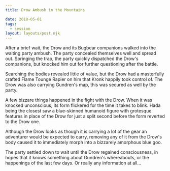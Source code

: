 ```yaml
---
title: Drow Ambush in the Mountains

date: 2018-05-01
tags:
  - session
layout: layouts/post.njk
---
```


After a brief wait, the Drow and its Bugbear companions walked into the waiting party ambush. The party concealed themselves well and spread out. Springing the trap, the party quickly dispatched the Drow's companions, but knocked him out for further questioning after the battle.

Searching the bodies revealed little of value, but the Drow had a masterfully crafted Flame Tounge Rapier on him that Kronk happily took control of. The Drow was also carrying Gundren's map, this was secured as well by the party.

A few bizzare things happened in the fight with the Drow. When it was knocked unconscious, its form flickered for the time it takes to blink. Hada being the closest saw a blue-skinned humanoid figure with grotesque features in place of the Drow for just a split second before the form reverted to the Drow one.

Although the Drow looks as though it is carrying a lot of the gear an adventurer would be expected to carry, removing any of it from the Drow's body caused it to immediately morph into a bizzarely amorphous blue goo.

The party settled down to wait until the Drow regained consciousness, in hopes that it knows something about Gundren's whereabouts, or the happenings of the last few days. Or really any information at all...
